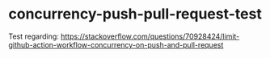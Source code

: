# concurrency-push-pull-request-test
Test regarding: https://stackoverflow.com/questions/70928424/limit-github-action-workflow-concurrency-on-push-and-pull-request

